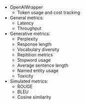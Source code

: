* OpenAIWrapper
    - Token usage and cost tracking
* General metrics:
    - Latency
    - Throughput
* Generative metrics:
    - Perplexity
    - Response length
    - Vocabulary diversity
    - Repitition metrics
    - Stopword usage
    - Average sentence length
    - Named entity usage
    - Toxicity
* Simulated metrics:
    - ROUGE
    - BLEU
    - Cosine similarity